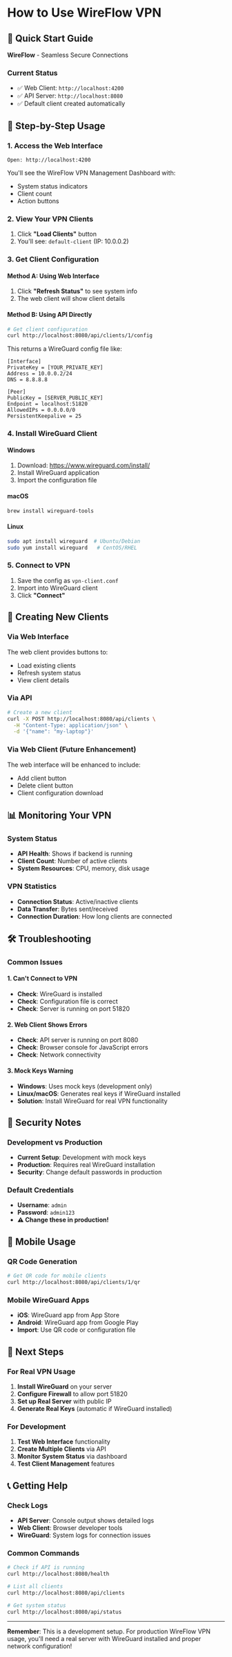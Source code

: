 # How to Use WireFlow VPN

## 🚀 Quick Start Guide

**WireFlow** - Seamless Secure Connections

### **Current Status**
- ✅ Web Client: `http://localhost:4200`
- ✅ API Server: `http://localhost:8080`
- ✅ Default client created automatically

## 📱 **Step-by-Step Usage**

### **1. Access the Web Interface**
```
Open: http://localhost:4200
```
You'll see the WireFlow VPN Management Dashboard with:
- System status indicators
- Client count
- Action buttons

### **2. View Your VPN Clients**
1. Click **"Load Clients"** button
2. You'll see: `default-client` (IP: 10.0.0.2)

### **3. Get Client Configuration**

#### **Method A: Using Web Interface**
1. Click **"Refresh Status"** to see system info
2. The web client will show client details

#### **Method B: Using API Directly**
```bash
# Get client configuration
curl http://localhost:8080/api/clients/1/config
```

This returns a WireGuard config file like:
```
[Interface]
PrivateKey = [YOUR_PRIVATE_KEY]
Address = 10.0.0.2/24
DNS = 8.8.8.8

[Peer]
PublicKey = [SERVER_PUBLIC_KEY]
Endpoint = localhost:51820
AllowedIPs = 0.0.0.0/0
PersistentKeepalive = 25
```

### **4. Install WireGuard Client**

#### **Windows**
1. Download: https://www.wireguard.com/install/
2. Install WireGuard application
3. Import the configuration file

#### **macOS**
```bash
brew install wireguard-tools
```

#### **Linux**
```bash
sudo apt install wireguard  # Ubuntu/Debian
sudo yum install wireguard   # CentOS/RHEL
```

### **5. Connect to VPN**
1. Save the config as `vpn-client.conf`
2. Import into WireGuard client
3. Click **"Connect"**

## 🔧 **Creating New Clients**

### **Via Web Interface**
The web client provides buttons to:
- Load existing clients
- Refresh system status
- View client details

### **Via API**
```bash
# Create a new client
curl -X POST http://localhost:8080/api/clients \
  -H "Content-Type: application/json" \
  -d '{"name": "my-laptop"}'
```

### **Via Web Client (Future Enhancement)**
The web interface will be enhanced to include:
- Add client button
- Delete client button
- Client configuration download

## 📊 **Monitoring Your VPN**

### **System Status**
- **API Health**: Shows if backend is running
- **Client Count**: Number of active clients
- **System Resources**: CPU, memory, disk usage

### **VPN Statistics**
- **Connection Status**: Active/inactive clients
- **Data Transfer**: Bytes sent/received
- **Connection Duration**: How long clients are connected

## 🛠️ **Troubleshooting**

### **Common Issues**

#### **1. Can't Connect to VPN**
- **Check**: WireGuard is installed
- **Check**: Configuration file is correct
- **Check**: Server is running on port 51820

#### **2. Web Client Shows Errors**
- **Check**: API server is running on port 8080
- **Check**: Browser console for JavaScript errors
- **Check**: Network connectivity

#### **3. Mock Keys Warning**
- **Windows**: Uses mock keys (development only)
- **Linux/macOS**: Generates real keys if WireGuard installed
- **Solution**: Install WireGuard for real VPN functionality

## 🔐 **Security Notes**

### **Development vs Production**
- **Current Setup**: Development with mock keys
- **Production**: Requires real WireGuard installation
- **Security**: Change default passwords in production

### **Default Credentials**
- **Username**: `admin`
- **Password**: `admin123`
- **⚠️ Change these in production!**

## 📱 **Mobile Usage**

### **QR Code Generation**
```bash
# Get QR code for mobile clients
curl http://localhost:8080/api/clients/1/qr
```

### **Mobile WireGuard Apps**
- **iOS**: WireGuard app from App Store
- **Android**: WireGuard app from Google Play
- **Import**: Use QR code or configuration file

## 🚀 **Next Steps**

### **For Real VPN Usage**
1. **Install WireGuard** on your server
2. **Configure Firewall** to allow port 51820
3. **Set up Real Server** with public IP
4. **Generate Real Keys** (automatic if WireGuard installed)

### **For Development**
1. **Test Web Interface** functionality
2. **Create Multiple Clients** via API
3. **Monitor System Status** via dashboard
4. **Test Client Management** features

## 📞 **Getting Help**

### **Check Logs**
- **API Server**: Console output shows detailed logs
- **Web Client**: Browser developer tools
- **WireGuard**: System logs for connection issues

### **Common Commands**
```bash
# Check if API is running
curl http://localhost:8080/health

# List all clients
curl http://localhost:8080/api/clients

# Get system status
curl http://localhost:8080/api/status
```

---

**Remember**: This is a development setup. For production WireFlow VPN usage, you'll need a real server with WireGuard installed and proper network configuration!
